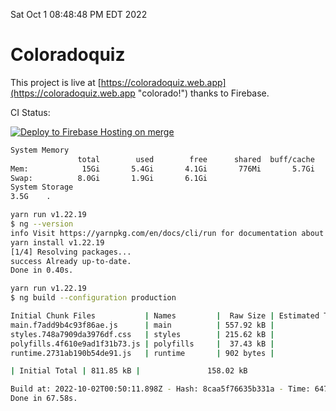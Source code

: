 Sat Oct  1 08:48:48 PM EDT 2022

# Coloradoquiz


This project is live at [https://coloradoquiz.web.app](https://coloradoquiz.web.app "colorado!") thanks to Firebase.

CI Status: 

[![Deploy to Firebase Hosting on merge](https://github.com/teamkushal/coloradoquiz/actions/workflows/firebase-hosting-merge.yml/badge.svg)](https://github.com/teamkushal/coloradoquiz/actions/workflows/firebase-hosting-merge.yml)

```bash
System Memory
               total        used        free      shared  buff/cache   available
Mem:            15Gi       5.4Gi       4.1Gi       776Mi       5.7Gi       8.7Gi
Swap:          8.0Gi       1.9Gi       6.1Gi
System Storage
3.5G	.
```
```bash
yarn run v1.22.19
$ ng --version
info Visit https://yarnpkg.com/en/docs/cli/run for documentation about this command.
yarn install v1.22.19
[1/4] Resolving packages...
success Already up-to-date.
Done in 0.40s.
```
```bash
yarn run v1.22.19
$ ng build --configuration production

Initial Chunk Files           | Names         |  Raw Size | Estimated Transfer Size
main.f7add9b4c93f86ae.js      | main          | 557.92 kB |               132.78 kB
styles.748a7909da3976df.css   | styles        | 215.62 kB |                12.77 kB
polyfills.4f610e9ad1f31b73.js | polyfills     |  37.43 kB |                11.96 kB
runtime.2731ab190b54de91.js   | runtime       | 902 bytes |               517 bytes

| Initial Total | 811.85 kB |               158.02 kB

Build at: 2022-10-02T00:50:11.898Z - Hash: 8caa5f76635b331a - Time: 64732ms
Done in 67.58s.
```
